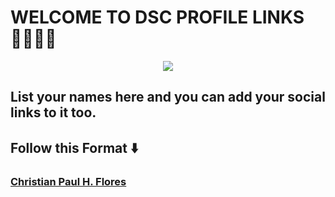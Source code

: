 # WELCOME TO DSC PROFILE LINKS 👩‍🏫👨‍🏫

<p align="center">
<img src="https://user-images.githubusercontent.com/63575947/148519439-852c7f87-7b00-4405-8ba5-3cdccc0de296.gif">
  </p>

## List your names here and you can add your social links to it too. 

## Follow this Format ⬇️

### [Christian Paul H. Flores](https://facebook.com/christianpaulh.flores/)





